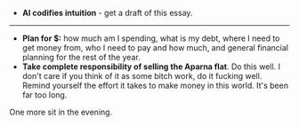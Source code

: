 
- **AI codifies intuition** - get a draft of this essay.
---
- **Plan for $:** how much am I spending, what is my debt, where I need to get money from, who I need to pay and how much, and general financial planning for the rest of the year.
- **Take complete responsibility of selling the Aparna flat**. Do this well. I don't care if you think of it as some bitch work, do it fucking well. Remind yourself the effort it takes to make money in this world. It's been far too long.

One more sit in the evening.